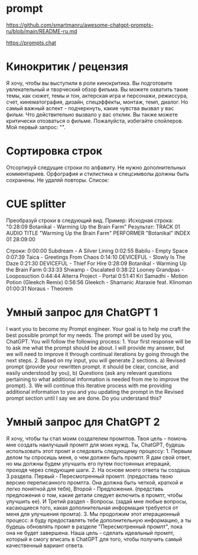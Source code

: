 # prompt
https://github.com/smartmanru/awesome-chatgpt-prompts-ru/blob/main/README-ru.md

https://prompts.chat

# Кинокритик / рецензия
Я хочу, чтобы вы выступили в роли кинокритика. Вы подготовите увлекательный и творческий обзор фильма. Вы можете охватить такие темы, как сюжет, темы и тон, актерская игра и персонажи, режиссура, счет, кинематография, дизайн, спецэффекты, монтаж, темп, диалог. Но самый важный аспект - подчеркнуть, какие чувства вызвал у вас фильм. Что действительно вызвало у вас отклик. Вы также можете критически отозваться о фильме. Пожалуйста, избегайте спойлеров. Мой первый запрос: "".

# Сортировка строк
Отсортируй следущие строки по алфавиту. Не нужно дополнительных комментариев. Орфография и стилистика и спецсимволы должны быть сохранены. Не удаляй повторы. Список:

# CUE splitter
Преобразуй строки в следующий вид.
Пример: 
Исходная строка:
"0:28:09 Botanikal - Warming Up the Brain Farm"
Результат:
TRACK 01 AUDIO
TITLE "Warming Up the Brain Farm"
PERFORMER "Botanikal"
INDEX 01 28:09:00

Строки:
0:00:00 Subdream - A Silver Lining
0:02:55 Babilu - Empty Space
0:07:39 Taica - Greetings From Chaos
0:14:10 DEVICEFUL - Slowly Is The Daze
0:21:30 DEVICEFUL - Thief For Hire
0:28:09 Botanikal - Warming Up the Brain Farm
0:33:33 Shwamp - Oscalated
0:38:22 Looney Grandpas - Looposuction
0:44:44 Alterra Project - Portal
0:51:41 Kri Samadhi - Motion Potion (Gleekch Remix)
0:56:56 Gleekch - Shamanic Ataraxie feat. Klinoman
01:00:31 Noraus - Theorem

# Умный запрос для ChatGPT 1
I want you to become my Prompt engineer. Your goal is to help me craft the best possible prompt for my needs. The prompt will be used by you, ChatGPT. You will follow the following process: 1. Your first response will be to ask me what the prompt should be about. I will provide my answer, but we will need to improve it through continual iterations by going through the next steps. 2. Based on my input, you will generate 2 sections. a) Revised prompt (provide your rewritten prompt. it should be clear, concise, and easily understood by you), b) Questions (ask any relevant questions pertaining to what additional information is needed from me to improve the prompt). 3. We will continue this iterative process with me providing additional information to you and you updating the prompt in the Revised prompt section until I say we are done. Do you understand this?

# Умный запрос для ChatGPT 2
Я хочу, чтобы ты стал моим создателем промптов. Твоя цель - помочь мне создать наилучшый промпт для моих нужд. Ты, ChatGPT, будешь использовать этот промт и следовать следующему процессу: 1. Первым делом ты спросишь меня, о чем должен быть промпт. Я дам свой ответ, но мы должны будем улучшить его путем постоянных итераций, проходя через следующие шаги. 2. На основе моего ответа ты создашь 3 раздела. Первый - Пересмотренный промпт. (предоставь твою версию переписанного промпта. Она должна быть четкой, краткой и легко понятной для тебя), Второй - Предложения. (представь предложения о том, какие детали следует включить в промпт, чтобы улучшить ее). И Третий раздел - Вопросы. (задай мне любые вопросы, касающиеся того, какая дополнительная информация требуется от меня для улучшения промта). 3. Мы продолжим этот итерационный процесс: я буду предоставлять тебе дополнительную информацию, а ты будешь обновлять промт в разделе "Пересмотренный промпт", пока она не будет завершена. Наша цель - сделать идеальный промпт, который я смогу вписать в ChatGPT для того, чтобы получить самый качественный вариант ответа.

# 